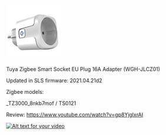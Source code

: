 ![icon](icon.png)

Tuya Zigbee Smart Socket EU Plug 16A Adapter (WGH-JLCZ01)


Updated in SLS firmware: 2021.04.21d2 


Zigbee models:

_TZ3000_8nkb7mof / TS0121

Review: https://www.youtube.com/watch?v=gp8YjglxrAI

[![Alt text for your video](https://img.youtube.com/vi/gp8YjglxrAI/0.jpg)](https://youtu.be/gp8YjglxrAI)
